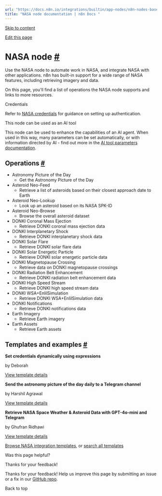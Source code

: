 ```yaml
---
url: "https://docs.n8n.io/integrations/builtin/app-nodes/n8n-nodes-base.nasa/"
title: "NASA node documentation | n8n Docs "
---
```


[Skip to content](https://docs.n8n.io/integrations/builtin/app-nodes/n8n-nodes-base.nasa/#nasa-node)

[Edit this page](https://github.com/n8n-io/n8n-docs/edit/main/docs/integrations/builtin/app-nodes/n8n-nodes-base.nasa.md "Edit this page")

# NASA node [\#](https://docs.n8n.io/integrations/builtin/app-nodes/n8n-nodes-base.nasa/\#nasa-node "Permanent link")

Use the NASA node to automate work in NASA, and integrate NASA with other applications. n8n has built-in support for a wide range of NASA features, including retrieving imagery and data.

On this page, you'll find a list of operations the NASA node supports and links to more resources.

Credentials

Refer to [NASA credentials](https://docs.n8n.io/integrations/builtin/credentials/nasa/) for guidance on setting up authentication.

This node can be used as an AI tool

This node can be used to enhance the capabilities of an AI agent. When used in this way, many parameters can be set automatically, or with information directed by AI - find out more in the [AI tool parameters documentation](https://docs.n8n.io/advanced-ai/examples/using-the-fromai-function/).

## Operations [\#](https://docs.n8n.io/integrations/builtin/app-nodes/n8n-nodes-base.nasa/\#operations "Permanent link")

- Astronomy Picture of the Day
  - Get the Astronomy Picture of the Day
- Asteroid Neo-Feed
  - Retrieve a list of asteroids based on their closest approach date to Earth
- Asteroid Neo-Lookup
  - Look up an asteroid based on its NASA SPK-ID
- Asteroid Neo-Browse
  - Browse the overall asteroid dataset
- DONKI Coronal Mass Ejection
  - Retrieve DONKI coronal mass ejection data
- DONKI Interplanetary Shock
  - Retrieve DONKI interplanetary shock data
- DONKI Solar Flare
  - Retrieve DONKI solar flare data
- DONKI Solar Energetic Particle
  - Retrieve DONKI solar energetic particle data
- DONKI Magnetopause Crossing
  - Retrieve data on DONKI magnetopause crossings
- DONKI Radiation Belt Enhancement
  - Retrieve DONKI radiation belt enhancement data
- DONKI High Speed Stream
  - Retrieve DONKI high speed stream data
- DONKI WSA+EnlilSimulation
  - Retrieve DONKI WSA+EnlilSimulation data
- DONKI Notifications
  - Retrieve DONKI notifications data
- Earth Imagery
  - Retrieve Earth imagery
- Earth Assets
  - Retrieve Earth assets

## Templates and examples [\#](https://docs.n8n.io/integrations/builtin/app-nodes/n8n-nodes-base.nasa/\#templates-and-examples "Permanent link")

**Set credentials dynamically using expressions**

by Deborah

[View template details](https://n8n.io/workflows/2223-set-credentials-dynamically-using-expressions/)

**Send the astronomy picture of the day daily to a Telegram channel**

by Harshil Agrawal

[View template details](https://n8n.io/workflows/828-send-the-astronomy-picture-of-the-day-daily-to-a-telegram-channel/)

**Retrieve NASA Space Weather & Asteroid Data with GPT-4o-mini and Telegram**

by Ghufran Ridhawi

[View template details](https://n8n.io/workflows/3834-retrieve-nasa-space-weather-and-asteroid-data-with-gpt-4o-mini-and-telegram/)

[Browse NASA integration templates](https://n8n.io/integrations/nasa/), or [search all templates](https://n8n.io/workflows/)

Was this page helpful?






Thanks for your feedback!






Thanks for your feedback! Help us improve this page by submitting an issue or a fix in our [GitHub repo](https://github.com/n8n-io/n8n-docs).


Back to top